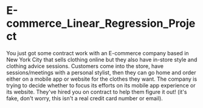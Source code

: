 # E-commerce_Linear_Regression_Project
You just got some contract work with an E-commerce company based in New York City that sells clothing online but they also have in-store style and clothing advice sessions. Customers come into the store, have sessions/meetings with a personal stylist, then they can go home and order either on a mobile app or website for the clothes they want.  The company is trying to decide whether to focus its efforts on its mobile app experience or its website. They've hired you on contract to help them figure it out!   (it's fake, don't worry, this isn't a real credit card number or email).
